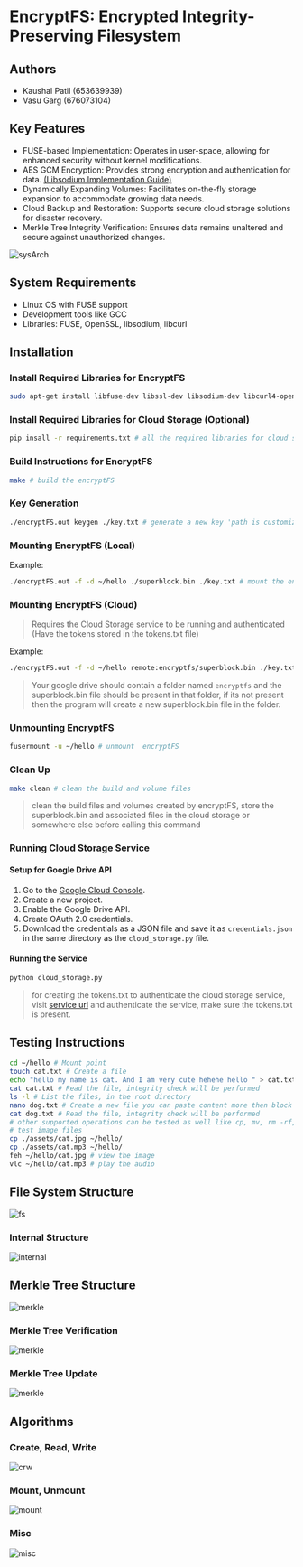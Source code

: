 # EncryptFS: Encrypted Integrity-Preserving Filesystem

## Authors
- Kaushal Patil (653639939)
- Vasu Garg (676073104)

## Key Features
- FUSE-based Implementation: Operates in user-space, allowing for enhanced security without kernel modifications.
- AES GCM Encryption: Provides strong encryption and authentication for data. [(Libsodium Implementation Guide)](https://libsodium.gitbook.io/doc/secret-key_cryptography/aead/aes-256-gcm)
- Dynamically Expanding Volumes: Facilitates on-the-fly storage expansion to accommodate growing data needs.
- Cloud Backup and Restoration: Supports secure cloud storage solutions for disaster recovery.
- Merkle Tree Integrity Verification: Ensures data remains unaltered and secure against unauthorized changes.

![sysArch](./assets/sysdiag.png)

## System Requirements
- Linux OS with FUSE support
- Development tools like GCC
- Libraries: FUSE, OpenSSL, libsodium, libcurl

## Installation

### Install Required Libraries for EncryptFS
```bash
sudo apt-get install libfuse-dev libssl-dev libsodium-dev libcurl4-openssl-dev # all the required libraries
```

### Install Required Libraries for Cloud Storage (Optional)
```bash
pip insall -r requirements.txt # all the required libraries for cloud storage microservice
```

### Build Instructions for EncryptFS

```bash
make # build the encryptFS
```

### Key Generation

```bash
./encryptFS.out keygen ./key.txt # generate a new key 'path is customizable'
```

### Mounting EncryptFS (Local)

Example:

```bash
./encryptFS.out -f -d ~/hello ./superblock.bin ./key.txt # mount the encryptFS to ~/hello using superblock.bin and key.txt (used for aes encryption and decryption)
```

### Mounting EncryptFS (Cloud)

> Requires the Cloud Storage service to be running and authenticated (Have the tokens stored in the tokens.txt file)

Example:

```bash
./encryptFS.out -f -d ~/hello remote:encryptfs/superblock.bin ./key.txt  # mount the encryptFS to ~/hello using superblock.bin on google cloud and key.txt (used for aes encryption and decryption)
```

> Your google drive should contain a folder named `encryptfs` and the superblock.bin file should be present in that folder, if its not present then the program will create a new superblock.bin file in the folder.

### Unmounting EncryptFS

```bash
fusermount -u ~/hello # unmount  encryptFS
```

### Clean Up

```bash
make clean # clean the build and volume files
```

> clean the build files and volumes created by encryptFS, store the superblock.bin and associated files in the cloud storage or somewhere else before calling this command

### Running Cloud Storage Service

#### Setup for Google Drive API

1. Go to the [Google Cloud Console](https://console.cloud.google.com/).
2. Create a new project.
3. Enable the Google Drive API.
4. Create OAuth 2.0 credentials.
5. Download the credentials as a JSON file and save it as `credentials.json` in the same directory as the `cloud_storage.py` file.

#### Running the Service

```bash
python cloud_storage.py
```

> for creating the tokens.txt to authenticate the cloud storage service, visit [service url](http://127.0.0.1:8080) and authenticate the service, make sure the tokens.txt is present.

## Testing Instructions
 
```bash
cd ~/hello # Mount point
touch cat.txt # Create a file
echo "hello my name is cat. And I am very cute hehehe hello " > cat.txt # Write to the file, updated merkle tree
cat cat.txt # Read the file, integrity check will be performed
ls -l # List the files, in the root directory
nano dog.txt # Create a new file you can paste content more then block size to check multi block allocation and read
cat dog.txt # Read the file, integrity check will be performed
# other supported operations can be tested as well like cp, mv, rm -rf, etc.
# test image files 
cp ./assets/cat.jpg ~/hello/
cp ./assets/cat.mp3 ~/hello/
feh ~/hello/cat.jpg # view the image
vlc ~/hello/cat.mp3 # play the audio
```

## File System Structure

![fs](./assets/filesysstruct.png)

### Internal Structure

![internal](./assets/fileinternalstruct.png)

## Merkle Tree Structure

![merkle](./assets/merkletree.png)

### Merkle Tree Verification

![merkle](./assets/merkletreeverify.png)

### Merkle Tree Update

![merkle](./assets/merkletreeupdates.png)

## Algorithms

### Create, Read, Write

![crw](./assets/writereadcreatealgo.png)

### Mount, Unmount

![mount](./assets/mountunmountalgo.png)

### Misc

![misc](./assets/miscalgo.png)
